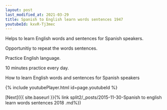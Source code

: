 ```yaml
---
layout: post
last_modified_at: 2021-03-29
title: Spanish to English learn words sentences 1947 
youtubeId: kxvR-Tj3mec
---
```

 
 
Helps to learn English words and sentences for Spanish speakers.

Opportunitiy to repeat the words sentences. 

Practice English language. 
 
10 minutes practice every day. 
 
How to learn English words and sentences for Spanish speakers 
 
{% include youtubePlayer.html id=page.youtubeId %}
 
 
[Next]({{ site.baseurl }}{% link  split2/_posts/2015-11-30-Spanish to english learn words sentences 2018 .md%})
 
